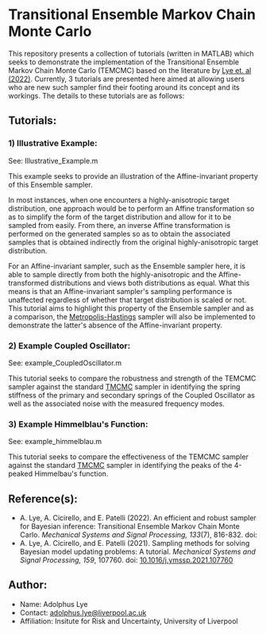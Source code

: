 # Transitional Ensemble Markov Chain Monte Carlo
This repository presents a collection of tutorials (written in MATLAB) which seeks to demonstrate the implementation of the Transitional Ensemble Markov Chain Monte Carlo (TEMCMC) based on the literature by [Lye et. al (2022)](). Currently, 3 tutorials are presented here aimed at allowing users who are new such sampler find their footing around its concept and its workings. The details to these tutorials are as follows:

## Tutorials:

### 1) Illustrative Example:
See: Illustrative_Example.m

This example seeks to provide an illustration of the Affine-invariant property of this Ensemble sampler. 

In most instances, when one encounters a highly-anisotropic target distribution, one approach would be to perform an Affine transformation so as to simplify the form of the target distribution and allow for it to be sampled from easily. From there, an inverse Affine transformation is performed on the generated samples so as to obtain the associated samples that is obtained indirectly from the original highly-anisotropic target distribution. 

For an Affine-invariant sampler, such as the Ensemble sampler here, it is able to sample directly from both the highly-anisotropic and the Affine-transformed distributions and views both distributions as equal. What this means is that an Affine-invariant sampler's sampling performance is unaffected regardless of whether that target distribution is scaled or not. This tutorial aims to highlight this property of the Ensemble sampler and as a comparison, the [Metropolis-Hastings](https://doi.org/10.1093/biomet/57.1.97) sampler will also be implemented to demonstrate the latter's absence of the Affine-invariant property.

### 2) Example Coupled Oscillator:
See: example_CoupledOscillator.m

This tutorial seeks to compare the robustness and strength of the TEMCMC sampler against the standard [TMCMC](https://doi.org/10.1061/(ASCE)0733-9399(2007)133:7(816)) sampler in identifying the spring stiffness of the primary and secondary springs of the Coupled Oscillator as well as the associated noise with the measured frequency modes.

### 3) Example Himmelblau's Function:
See: example_himmelblau.m

This tutorial seeks to compare the effectiveness of the TEMCMC sampler against the standard [TMCMC](https://doi.org/10.1061/(ASCE)0733-9399(2007)133:7(816)) sampler in identifying the peaks of the 4-peaked Himmelbau's function.

## Reference(s):
* A. Lye, A. Cicirello, and E. Patelli (2022). An efficient and robust sampler for Bayesian inference: Transitional Ensemble Markov Chain Monte Carlo. *Mechanical Systems and Signal Processing, 133*(7), 816-832. doi: 
* A. Lye, A. Cicirello, and E. Patelli (2021). Sampling methods for solving Bayesian model updating problems: A tutorial. *Mechanical Systems and Signal Processing, 159*, 107760. doi: [10.1016/j.ymssp.2021.107760](https://doi.org/10.1016/j.ymssp.2021.107760)

## Author:
* Name: Adolphus Lye
* Contact: adolphus.lye@liverpool.ac.uk
* Affiliation: Insitute for Risk and Uncertainty, University of Liverpool

